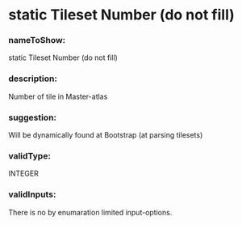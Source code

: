 

# static Tileset Number (do not fill)



    


### nameToShow:
    
static Tileset Number (do not fill)    


### description:
    
Number of tile in Master-atlas    


### suggestion:
    
Will be dynamically found at Bootstrap (at parsing tilesets)    


### validType:
    
INTEGER    


### validInputs:
    
There is no by enumaration limited input-options.  

